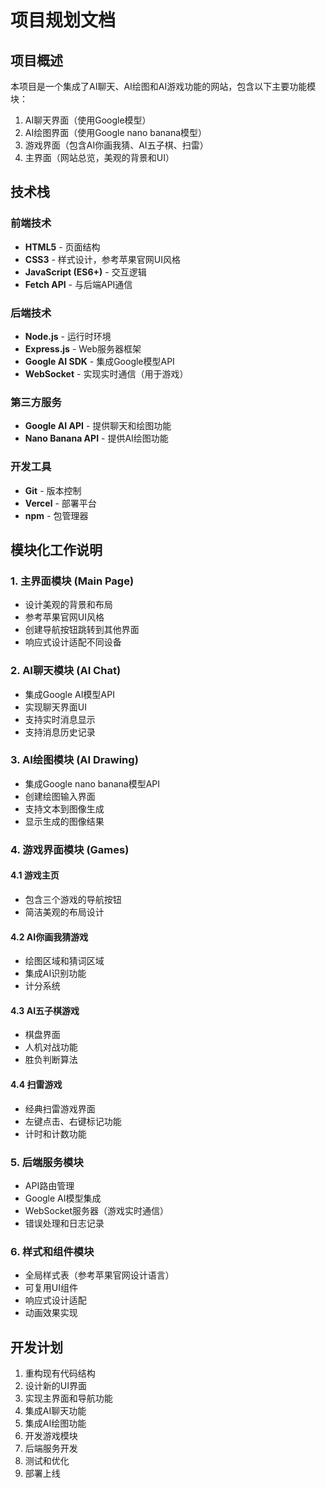 # 项目规划文档

## 项目概述
本项目是一个集成了AI聊天、AI绘图和AI游戏功能的网站，包含以下主要功能模块：
1. AI聊天界面（使用Google模型）
2. AI绘图界面（使用Google nano banana模型）
3. 游戏界面（包含AI你画我猜、AI五子棋、扫雷）
4. 主界面（网站总览，美观的背景和UI）

## 技术栈

### 前端技术
- **HTML5** - 页面结构
- **CSS3** - 样式设计，参考苹果官网UI风格
- **JavaScript (ES6+)** - 交互逻辑
- **Fetch API** - 与后端API通信

### 后端技术
- **Node.js** - 运行时环境
- **Express.js** - Web服务器框架
- **Google AI SDK** - 集成Google模型API
- **WebSocket** - 实现实时通信（用于游戏）

### 第三方服务
- **Google AI API** - 提供聊天和绘图功能
- **Nano Banana API** - 提供AI绘图功能

### 开发工具
- **Git** - 版本控制
- **Vercel** - 部署平台
- **npm** - 包管理器

## 模块化工作说明

### 1. 主界面模块 (Main Page)
- 设计美观的背景和布局
- 参考苹果官网UI风格
- 创建导航按钮跳转到其他界面
- 响应式设计适配不同设备

### 2. AI聊天模块 (AI Chat)
- 集成Google AI模型API
- 实现聊天界面UI
- 支持实时消息显示
- 支持消息历史记录

### 3. AI绘图模块 (AI Drawing)
- 集成Google nano banana模型API
- 创建绘图输入界面
- 支持文本到图像生成
- 显示生成的图像结果

### 4. 游戏界面模块 (Games)
#### 4.1 游戏主页
- 包含三个游戏的导航按钮
- 简洁美观的布局设计

#### 4.2 AI你画我猜游戏
- 绘图区域和猜词区域
- 集成AI识别功能
- 计分系统

#### 4.3 AI五子棋游戏
- 棋盘界面
- 人机对战功能
- 胜负判断算法

#### 4.4 扫雷游戏
- 经典扫雷游戏界面
- 左键点击、右键标记功能
- 计时和计数功能

### 5. 后端服务模块
- API路由管理
- Google AI模型集成
- WebSocket服务器（游戏实时通信）
- 错误处理和日志记录

### 6. 样式和组件模块
- 全局样式表（参考苹果官网设计语言）
- 可复用UI组件
- 响应式设计适配
- 动画效果实现

## 开发计划
1. 重构现有代码结构
2. 设计新的UI界面
3. 实现主界面和导航功能
4. 集成AI聊天功能
5. 集成AI绘图功能
6. 开发游戏模块
7. 后端服务开发
8. 测试和优化
9. 部署上线